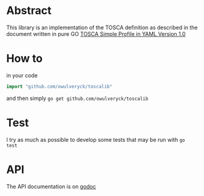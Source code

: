 # Abstract

This library is an implementation of the TOSCA definition as described in the document written in pure GO
[TOSCA Simple Profile in YAML Version 1.0](http://docs.oasis-open.org/tosca/TOSCA-Simple-Profile-YAML/v1.0/csd03/TOSCA-Simple-Profile-YAML-v1.0-csd03.html)

# How to
in your code
```go
import "github.com/owulveryck/toscalib"
```

and then simply `go get github.com/owulveryck/toscalib`

# Test
I try as much as possible to develop some tests that may be run with `go test`
 
# API
The API documentation is on [godoc](http://godoc.org/github.com/owulveryck/toscalib)
